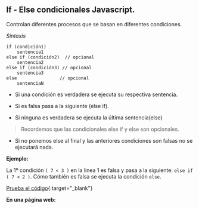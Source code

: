 ## If - Else condicionales Javascript.

Controlan diferentes procesos que se basan en diferentes condiciones.

*Sintaxis*

	if (condición1)
   		sentencia1
	else if (condición2)  // opcional
   		sentencia2
	else if (condición3) // opcional
   		sentencia3
	else 				// opcional
   		sentenciaN



* Si una condición es verdadera se ejecuta su respectiva sentencia.

* Si es falsa pasa a la siguiente (else if).

* Si ninguna es verdadera se ejecuta la última sentencia(else)

> Recordemos que las condicionales else if y else son opcionales.

* Si no ponemos else al final y las anteriores condiciones son falsas no se ejecutará nada.

**Ejemplo:**

<script src="https://gist.github.com/agustinpfs/19b1a3f2464fa34bf34dd5be886f0825.js"></script>

<!-- Código del Gist:

if ( 7 < 3 )
	console.log('condición 1 verdadera');
else if ( 7 < 2 )
	console.log('condición 1 falsa, condición 2 verdadera');
else
	console.log('Todas las condiciones falsas');

// Resultado:
// Todas las condiciones falsas

-->

La 1º condición `( 7 < 3 )` en la linea 1 es falsa y pasa a la siguiente: `else if ( 7 < 2 )`. Cómo también es falsa se ejecuta la condición `else`.

[Prueba el código](https://jsfiddle.net/Pandawebs/9d0k41r6/){:target="_blank"}


**En una página web:**

<script async src="https://jsfiddle.net/Pandawebs/0myb8qo8/embed/html,result/"></script>